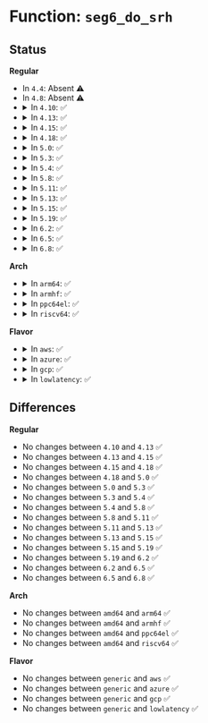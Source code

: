 # Function: <code>seg6_do_srh</code>

## Status
<b>Regular</b>
<ul>
<li>
In <code>4.4</code>: Absent ⚠️
</li>
<li>
In <code>4.8</code>: Absent ⚠️
</li>
<li>
<details>
<summary>In <code>4.10</code>: ✅</summary>

```c
int seg6_do_srh(struct sk_buff *skb);
```

**Collision:** Unique Static

**Inline:** No

**Transformation:** False

**Instances:**

```
In net/ipv6/seg6_iptunnel.c (ffffffff818a4070)
Location: net/ipv6/seg6_iptunnel.c:202
Inline: False
Direct callers:
  - net/ipv6/seg6_iptunnel.c:seg6_output
  - net/ipv6/seg6_iptunnel.c:seg6_input
```
**Symbols:**

```
ffffffff818a4070-ffffffff818a45ac: seg6_do_srh (STB_LOCAL)
```
</details>
</li>
<li>
<details>
<summary>In <code>4.13</code>: ✅</summary>

```c
int seg6_do_srh(struct sk_buff *skb);
```

**Collision:** Unique Static

**Inline:** No

**Transformation:** False

**Instances:**

```
In net/ipv6/seg6_iptunnel.c (ffffffff818ca660)
Location: net/ipv6/seg6_iptunnel.c:198
Inline: False
Direct callers:
  - net/ipv6/seg6_iptunnel.c:seg6_output
  - net/ipv6/seg6_iptunnel.c:seg6_input
```
**Symbols:**

```
ffffffff818ca660-ffffffff818cac79: seg6_do_srh (STB_LOCAL)
```
</details>
</li>
<li>
<details>
<summary>In <code>4.15</code>: ✅</summary>

```c
int seg6_do_srh(struct sk_buff *skb);
```

**Collision:** Unique Static

**Inline:** No

**Transformation:** False

**Instances:**

```
In net/ipv6/seg6_iptunnel.c (ffffffff8194e3e0)
Location: net/ipv6/seg6_iptunnel.c:207
Inline: False
Direct callers:
  - net/ipv6/seg6_iptunnel.c:seg6_output
  - net/ipv6/seg6_iptunnel.c:seg6_input
```
**Symbols:**

```
ffffffff8194e3e0-ffffffff8194e5b1: seg6_do_srh (STB_LOCAL)
```
</details>
</li>
<li>
<details>
<summary>In <code>4.18</code>: ✅</summary>

```c
int seg6_do_srh(struct sk_buff *skb);
```

**Collision:** Unique Static

**Inline:** No

**Transformation:** False

**Instances:**

```
In net/ipv6/seg6_iptunnel.c (ffffffff819a76d0)
Location: net/ipv6/seg6_iptunnel.c:227
Inline: False
Direct callers:
  - net/ipv6/seg6_iptunnel.c:seg6_output
  - net/ipv6/seg6_iptunnel.c:seg6_input
```
**Symbols:**

```
ffffffff819a76d0-ffffffff819a78a9: seg6_do_srh (STB_LOCAL)
```
</details>
</li>
<li>
<details>
<summary>In <code>5.0</code>: ✅</summary>

```c
int seg6_do_srh(struct sk_buff *skb);
```

**Collision:** Unique Static

**Inline:** No

**Transformation:** False

**Instances:**

```
In net/ipv6/seg6_iptunnel.c (ffffffff819de240)
Location: net/ipv6/seg6_iptunnel.c:229
Inline: False
Direct callers:
  - net/ipv6/seg6_iptunnel.c:seg6_output
  - net/ipv6/seg6_iptunnel.c:seg6_input
```
**Symbols:**

```
ffffffff819de240-ffffffff819de40d: seg6_do_srh (STB_LOCAL)
```
</details>
</li>
<li>
<details>
<summary>In <code>5.3</code>: ✅</summary>

```c
int seg6_do_srh(struct sk_buff *skb);
```

**Collision:** Unique Static

**Inline:** No

**Transformation:** False

**Instances:**

```
In net/ipv6/seg6_iptunnel.c (ffffffff81a4cda0)
Location: net/ipv6/seg6_iptunnel.c:224
Inline: False
Direct callers:
  - net/ipv6/seg6_iptunnel.c:seg6_output
  - net/ipv6/seg6_iptunnel.c:seg6_input
```
**Symbols:**

```
ffffffff81a4cda0-ffffffff81a4cf6d: seg6_do_srh (STB_LOCAL)
```
</details>
</li>
<li>
<details>
<summary>In <code>5.4</code>: ✅</summary>

```c
int seg6_do_srh(struct sk_buff *skb);
```

**Collision:** Unique Static

**Inline:** No

**Transformation:** False

**Instances:**

```
In net/ipv6/seg6_iptunnel.c (ffffffff81a83970)
Location: net/ipv6/seg6_iptunnel.c:224
Inline: False
Direct callers:
  - net/ipv6/seg6_iptunnel.c:seg6_output
  - net/ipv6/seg6_iptunnel.c:seg6_input
```
**Symbols:**

```
ffffffff81a83970-ffffffff81a83b3d: seg6_do_srh (STB_LOCAL)
```
</details>
</li>
<li>
<details>
<summary>In <code>5.8</code>: ✅</summary>

```c
int seg6_do_srh(struct sk_buff *skb);
```

**Collision:** Unique Static

**Inline:** No

**Transformation:** False

**Instances:**

```
In net/ipv6/seg6_iptunnel.c (ffffffff81b7e750)
Location: net/ipv6/seg6_iptunnel.c:224
Inline: False
Direct callers:
  - net/ipv6/seg6_iptunnel.c:seg6_output
  - net/ipv6/seg6_iptunnel.c:seg6_input
```
**Symbols:**

```
ffffffff81b7e750-ffffffff81b7e922: seg6_do_srh (STB_LOCAL)
```
</details>
</li>
<li>
<details>
<summary>In <code>5.11</code>: ✅</summary>

```c
int seg6_do_srh(struct sk_buff *skb);
```

**Collision:** Unique Static

**Inline:** No

**Transformation:** False

**Instances:**

```
In net/ipv6/seg6_iptunnel.c (ffffffff81b8d760)
Location: net/ipv6/seg6_iptunnel.c:241
Inline: False
Direct callers:
  - net/ipv6/seg6_iptunnel.c:seg6_output
  - net/ipv6/seg6_iptunnel.c:seg6_input
```
**Symbols:**

```
ffffffff81b8d760-ffffffff81b8d92c: seg6_do_srh (STB_LOCAL)
```
</details>
</li>
<li>
<details>
<summary>In <code>5.13</code>: ✅</summary>

```c
int seg6_do_srh(struct sk_buff *skb);
```

**Collision:** Unique Static

**Inline:** No

**Transformation:** False

**Instances:**

```
In net/ipv6/seg6_iptunnel.c (ffffffff81b7c610)
Location: net/ipv6/seg6_iptunnel.c:241
Inline: False
Direct callers:
  - net/ipv6/seg6_iptunnel.c:seg6_output
  - net/ipv6/seg6_iptunnel.c:seg6_input
```
**Symbols:**

```
ffffffff81b7c610-ffffffff81b7c7df: seg6_do_srh (STB_LOCAL)
```
</details>
</li>
<li>
<details>
<summary>In <code>5.15</code>: ✅</summary>

```c
int seg6_do_srh(struct sk_buff *skb);
```

**Collision:** Unique Static

**Inline:** No

**Transformation:** False

**Instances:**

```
In net/ipv6/seg6_iptunnel.c (ffffffff81c47510)
Location: net/ipv6/seg6_iptunnel.c:250
Inline: False
Direct callers:
  - net/ipv6/seg6_iptunnel.c:seg6_output_core
  - net/ipv6/seg6_iptunnel.c:seg6_input_core
```
**Symbols:**

```
ffffffff81c47510-ffffffff81c476f6: seg6_do_srh (STB_LOCAL)
```
</details>
</li>
<li>
<details>
<summary>In <code>5.19</code>: ✅</summary>

```c
int seg6_do_srh(struct sk_buff *skb);
```

**Collision:** Unique Static

**Inline:** No

**Transformation:** False

**Instances:**

```
In net/ipv6/seg6_iptunnel.c (ffffffff81de68e0)
Location: net/ipv6/seg6_iptunnel.c:254
Inline: False
Direct callers:
  - net/ipv6/seg6_iptunnel.c:seg6_output_core
  - net/ipv6/seg6_iptunnel.c:seg6_input_core
```
**Symbols:**

```
ffffffff81de68e0-ffffffff81de6aef: seg6_do_srh (STB_LOCAL)
```
</details>
</li>
<li>
<details>
<summary>In <code>6.2</code>: ✅</summary>

```c
int seg6_do_srh(struct sk_buff *skb);
```

**Collision:** Unique Static

**Inline:** No

**Transformation:** False

**Instances:**

```
In net/ipv6/seg6_iptunnel.c (ffffffff81fb96d0)
Location: net/ipv6/seg6_iptunnel.c:374
Inline: False
Direct callers:
  - net/ipv6/seg6_iptunnel.c:seg6_output_core
  - net/ipv6/seg6_iptunnel.c:seg6_input_core
```
**Symbols:**

```
ffffffff81fb96d0-ffffffff81fb9935: seg6_do_srh (STB_LOCAL)
```
</details>
</li>
<li>
<details>
<summary>In <code>6.5</code>: ✅</summary>

```c
int seg6_do_srh(struct sk_buff *skb);
```

**Collision:** Unique Static

**Inline:** No

**Transformation:** False

**Instances:**

```
In net/ipv6/seg6_iptunnel.c (ffffffff82019e20)
Location: net/ipv6/seg6_iptunnel.c:374
Inline: False
Direct callers:
  - net/ipv6/seg6_iptunnel.c:seg6_output_core
  - net/ipv6/seg6_iptunnel.c:seg6_input_core
```
**Symbols:**

```
ffffffff82019e20-ffffffff8201a06b: seg6_do_srh (STB_LOCAL)
```
</details>
</li>
<li>
<details>
<summary>In <code>6.8</code>: ✅</summary>

```c
int seg6_do_srh(struct sk_buff *skb);
```

**Collision:** Unique Static

**Inline:** No

**Transformation:** False

**Instances:**

```
In net/ipv6/seg6_iptunnel.c (ffffffff820e8df0)
Location: net/ipv6/seg6_iptunnel.c:374
Inline: False
Direct callers:
  - net/ipv6/seg6_iptunnel.c:seg6_output_core
  - net/ipv6/seg6_iptunnel.c:seg6_input_core
```
**Symbols:**

```
ffffffff820e8df0-ffffffff820e903b: seg6_do_srh (STB_LOCAL)
```
</details>
</li>
</ul>
<b>Arch</b>
<ul>
<li>
<details>
<summary>In <code>arm64</code>: ✅</summary>

```c
int seg6_do_srh(struct sk_buff *skb);
```

**Collision:** Unique Static

**Inline:** No

**Transformation:** False

**Instances:**

```
In net/ipv6/seg6_iptunnel.c (ffff800010d4f6f8)
Location: net/ipv6/seg6_iptunnel.c:224
Inline: False
Direct callers:
  - net/ipv6/seg6_iptunnel.c:seg6_output
  - net/ipv6/seg6_iptunnel.c:seg6_input
```
**Symbols:**

```
ffff800010d4f6f8-ffff800010d4f8bc: seg6_do_srh (STB_LOCAL)
```
</details>
</li>
<li>
<details>
<summary>In <code>armhf</code>: ✅</summary>

```c
int seg6_do_srh(struct sk_buff *skb);
```

**Collision:** Unique Static

**Inline:** No

**Transformation:** False

**Instances:**

```
In net/ipv6/seg6_iptunnel.c (c0e50454)
Location: net/ipv6/seg6_iptunnel.c:224
Inline: False
Direct callers:
  - net/ipv6/seg6_iptunnel.c:seg6_output
  - net/ipv6/seg6_iptunnel.c:seg6_input
```
**Symbols:**

```
c0e50454-c0e50608: seg6_do_srh (STB_LOCAL)
```
</details>
</li>
<li>
<details>
<summary>In <code>ppc64el</code>: ✅</summary>

```c
int seg6_do_srh(struct sk_buff *skb);
```

**Collision:** Unique Static

**Inline:** No

**Transformation:** False

**Instances:**

```
In net/ipv6/seg6_iptunnel.c (c000000000e86d30)
Location: net/ipv6/seg6_iptunnel.c:224
Inline: False
Direct callers:
  - net/ipv6/seg6_iptunnel.c:seg6_output
  - net/ipv6/seg6_iptunnel.c:seg6_input
```
**Symbols:**

```
c000000000e86d30-c000000000e86fb8: seg6_do_srh (STB_LOCAL)
```
</details>
</li>
<li>
<details>
<summary>In <code>riscv64</code>: ✅</summary>

```c
int seg6_do_srh(struct sk_buff *skb);
```

**Collision:** Unique Static

**Inline:** No

**Transformation:** False

**Instances:**

```
In net/ipv6/seg6_iptunnel.c (ffffffe000887ee2)
Location: net/ipv6/seg6_iptunnel.c:224
Inline: False
Direct callers:
  - net/ipv6/seg6_iptunnel.c:seg6_output
  - net/ipv6/seg6_iptunnel.c:seg6_input
```
**Symbols:**

```
ffffffe000887ee2-ffffffe000888064: seg6_do_srh (STB_LOCAL)
```
</details>
</li>
</ul>
<b>Flavor</b>
<ul>
<li>
<details>
<summary>In <code>aws</code>: ✅</summary>

```c
int seg6_do_srh(struct sk_buff *skb);
```

**Collision:** Unique Static

**Inline:** No

**Transformation:** False

**Instances:**

```
In net/ipv6/seg6_iptunnel.c (ffffffff81a23000)
Location: net/ipv6/seg6_iptunnel.c:224
Inline: False
Direct callers:
  - net/ipv6/seg6_iptunnel.c:seg6_output
  - net/ipv6/seg6_iptunnel.c:seg6_input
```
**Symbols:**

```
ffffffff81a23000-ffffffff81a231cd: seg6_do_srh (STB_LOCAL)
```
</details>
</li>
<li>
<details>
<summary>In <code>azure</code>: ✅</summary>

```c
int seg6_do_srh(struct sk_buff *skb);
```

**Collision:** Unique Static

**Inline:** No

**Transformation:** False

**Instances:**

```
In net/ipv6/seg6_iptunnel.c (ffffffff819dfdc0)
Location: net/ipv6/seg6_iptunnel.c:224
Inline: False
Direct callers:
  - net/ipv6/seg6_iptunnel.c:seg6_output
  - net/ipv6/seg6_iptunnel.c:seg6_input
```
**Symbols:**

```
ffffffff819dfdc0-ffffffff819dff8d: seg6_do_srh (STB_LOCAL)
```
</details>
</li>
<li>
<details>
<summary>In <code>gcp</code>: ✅</summary>

```c
int seg6_do_srh(struct sk_buff *skb);
```

**Collision:** Unique Static

**Inline:** No

**Transformation:** False

**Instances:**

```
In net/ipv6/seg6_iptunnel.c (ffffffff81a8da80)
Location: net/ipv6/seg6_iptunnel.c:224
Inline: False
Direct callers:
  - net/ipv6/seg6_iptunnel.c:seg6_output
  - net/ipv6/seg6_iptunnel.c:seg6_input
```
**Symbols:**

```
ffffffff81a8da80-ffffffff81a8dc4d: seg6_do_srh (STB_LOCAL)
```
</details>
</li>
<li>
<details>
<summary>In <code>lowlatency</code>: ✅</summary>

```c
int seg6_do_srh(struct sk_buff *skb);
```

**Collision:** Unique Static

**Inline:** No

**Transformation:** False

**Instances:**

```
In net/ipv6/seg6_iptunnel.c (ffffffff81a9a780)
Location: net/ipv6/seg6_iptunnel.c:224
Inline: False
Direct callers:
  - net/ipv6/seg6_iptunnel.c:seg6_output
  - net/ipv6/seg6_iptunnel.c:seg6_input
```
**Symbols:**

```
ffffffff81a9a780-ffffffff81a9a94d: seg6_do_srh (STB_LOCAL)
```
</details>
</li>
</ul>

## Differences
<b>Regular</b>
<ul>
<li>
No changes between <code>4.10</code> and <code>4.13</code> ✅
</li>
<li>
No changes between <code>4.13</code> and <code>4.15</code> ✅
</li>
<li>
No changes between <code>4.15</code> and <code>4.18</code> ✅
</li>
<li>
No changes between <code>4.18</code> and <code>5.0</code> ✅
</li>
<li>
No changes between <code>5.0</code> and <code>5.3</code> ✅
</li>
<li>
No changes between <code>5.3</code> and <code>5.4</code> ✅
</li>
<li>
No changes between <code>5.4</code> and <code>5.8</code> ✅
</li>
<li>
No changes between <code>5.8</code> and <code>5.11</code> ✅
</li>
<li>
No changes between <code>5.11</code> and <code>5.13</code> ✅
</li>
<li>
No changes between <code>5.13</code> and <code>5.15</code> ✅
</li>
<li>
No changes between <code>5.15</code> and <code>5.19</code> ✅
</li>
<li>
No changes between <code>5.19</code> and <code>6.2</code> ✅
</li>
<li>
No changes between <code>6.2</code> and <code>6.5</code> ✅
</li>
<li>
No changes between <code>6.5</code> and <code>6.8</code> ✅
</li>
</ul>
<b>Arch</b>
<ul>
<li>
No changes between <code>amd64</code> and <code>arm64</code> ✅
</li>
<li>
No changes between <code>amd64</code> and <code>armhf</code> ✅
</li>
<li>
No changes between <code>amd64</code> and <code>ppc64el</code> ✅
</li>
<li>
No changes between <code>amd64</code> and <code>riscv64</code> ✅
</li>
</ul>
<b>Flavor</b>
<ul>
<li>
No changes between <code>generic</code> and <code>aws</code> ✅
</li>
<li>
No changes between <code>generic</code> and <code>azure</code> ✅
</li>
<li>
No changes between <code>generic</code> and <code>gcp</code> ✅
</li>
<li>
No changes between <code>generic</code> and <code>lowlatency</code> ✅
</li>
</ul>

